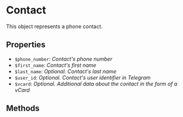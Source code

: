 # Contact	

This object represents a phone contact.	

## Properties	

- `$phone_number`: _Contact's phone number_
- `$first_name`: _Contact's first name_
- `$last_name`: _Optional. Contact's last name_
- `$user_id`: _Optional. Contact's user identifier in Telegram_
- `$vcard`: _Optional. Additional data about the contact in the form of a vCard_

## Methods	
